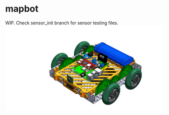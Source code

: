 # mapbot
WIP. Check sensor_init branch for sensor testing files.
![alt text](https://github.com/CJA798/mapbot/blob/main/car_v3.0.PNG?raw=true)
